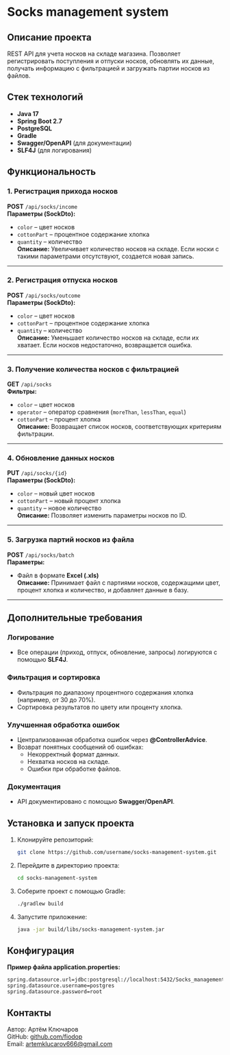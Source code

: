 # Socks management system

## Описание проекта
REST API для учета носков на складе магазина. Позволяет регистрировать поступления и отпуски носков, обновлять их данные, получать информацию с фильтрацией и загружать партии носков из файлов.

## Стек технологий
- **Java 17**  
- **Spring Boot 2.7**  
- **PostgreSQL**  
- **Gradle**  
- **Swagger/OpenAPI** (для документации)  
- **SLF4J** (для логирования)  

## Функциональность

### 1. Регистрация прихода носков
**POST** `/api/socks/income`  
**Параметры (SockDto):**  
- `color` – цвет носков  
- `cottonPart` – процентное содержание хлопка  
- `quantity` – количество  
**Описание:** Увеличивает количество носков на складе. Если носки с такими параметрами отсутствуют, создается новая запись.  

---  

### 2. Регистрация отпуска носков
**POST** `/api/socks/outcome`  
**Параметры (SockDto):**  
- `color` – цвет носков  
- `cottonPart` – процентное содержание хлопка  
- `quantity` – количество  
**Описание:** Уменьшает количество носков на складе, если их хватает. Если носков недостаточно, возвращается ошибка.  

---  

### 3. Получение количества носков с фильтрацией
**GET** `/api/socks`  
**Фильтры:**  
- `color` – цвет носков  
- `operator` – оператор сравнения (`moreThan`, `lessThan`, `equal`)  
- `cottonPart` – процент хлопка  
**Описание:** Возвращает список носков, соответствующих критериям фильтрации.  

---  

### 4. Обновление данных носков
**PUT** `/api/socks/{id}`  
**Параметры (SockDto):**  
- `color` – новый цвет носков  
- `cottonPart` – новый процент хлопка  
- `quantity` – новое количество  
**Описание:** Позволяет изменить параметры носков по ID.  

---  

### 5. Загрузка партий носков из файла
**POST** `/api/socks/batch`  
**Параметры:**  
- Файл в формате **Excel (.xls)**  
**Описание:** Принимает файл с партиями носков, содержащими цвет, процент хлопка и количество, и добавляет данные в базу.  

---  

## Дополнительные требования

### Логирование
- Все операции (приход, отпуск, обновление, запросы) логируются с помощью **SLF4J**.  

### Фильтрация и сортировка
- Фильтрация по диапазону процентного содержания хлопка (например, от 30 до 70%).  
- Сортировка результатов по цвету или проценту хлопка.  

### Улучшенная обработка ошибок
- Централизованная обработка ошибок через **@ControllerAdvice**.  
- Возврат понятных сообщений об ошибках:
  - Некорректный формат данных.  
  - Нехватка носков на складе.  
  - Ошибки при обработке файлов.  

### Документация
- API документировано с помощью **Swagger/OpenAPI**.  

## Установка и запуск проекта
1. Клонируйте репозиторий:  
   ```bash
   git clone https://github.com/username/socks-management-system.git
   ```  
2. Перейдите в директорию проекта:  
   ```bash
   cd socks-management-system
   ```  
3. Соберите проект с помощью Gradle:  
   ```bash
   ./gradlew build
   ```  
4. Запустите приложение:  
   ```bash
   java -jar build/libs/socks-management-system.jar
   ```  

## Конфигурация
**Пример файла application.properties:**  
```
spring.datasource.url=jdbc:postgresql://localhost:5432/Socks_management_system
spring.datasource.username=postgres
spring.datasource.password=root
```  

## Контакты
Автор: Артём Ключаров  
GitHub: [github.com/fiodop](https://github.com/fiodop)  
Email: artemklucarov666@gmail.com

